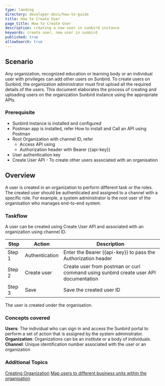 ```yaml
---
type: landing
directory: developer-docs/how-to-guide
title: How to Create User
page_title: How to Create User
description: creating a new user in sunbird instance
keywords: create user, new user in sunbird
published: true
allowSearch: true
---
```

## Scenario
Any organization, recognized education or learning body or an individual user with privileges  can add other users on Sunbird. To create users on Sunbird, the organization administrator must first upload all the required details of the users. This document elaborates the process of creating and uploading users on the organization Sunbird instance using the appropriate APIs.

### Prerequisite
 - Sunbird instance is installed and configured
 - Postman app is installed, refer How to install and Call an API using Postman
 - Root Organization with channel ID, refer 
   - Access API using
   - Authorization header with Bearer {{api-key}}
 - User authentication key
 - Create User API - To create other users associated with an organisation 
 
## Overview

A user is created in an organization to perform different task or the roles. The created user should be authenticated and assigned to a channel with a specific role. For example, a system administrator  is the root user of the organisation who manages end-to-end system. 

### Taskflow
A user can be created using Create User API and associated with an organization using channel ID. 

| Step  | Action         | Description                                                   |
|-------|----------------|---------------------------------------------------------------|
|Step 1 | Authentication | Enter the Bearer {{api-key}} to pass the Authorization header |
|Step 2 | Create user    | Create user from postman or curl command using sunbird create user API documentation  | 
|Step 3 | Save           | Save the created user ID |

The user is created under the organisation. 

### Concepts covered
**Users**: The individual who can sign in and access the Sunbird portal to perform a set of action that is assigned by the system administrator.
**Organization**: Organizations can be an institute or a body of individuals. 
**Channel**: Unique identification number associated with the user or an organization

### Additional Topics

[Creating Organization](http://github.com)
[Map users to different business units within the organisation](http://github.com)
